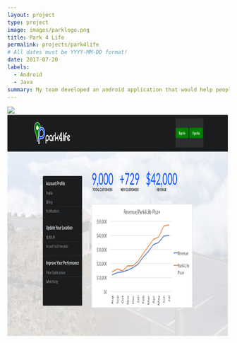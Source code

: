 ```yaml
---
layout: project
type: project
image: images/parklogo.png
title: Park 4 Life
permalink: projects/park4life
# All dates must be YYYY-MM-DD format!
date: 2017-07-20
labels:
  - Android
  - Java
summary: My team developed an android application that would help people find parking before they reach their destination. This app was created for AngelHack.
---
```

<div class="ui small rounded images">
  <div style="height:500px;width:500px">
    <img style="height:500px" src="../images/parkhome.PNG">
    <img style="height:500px" src="../images/parkbusiness.PNG">
</div>




